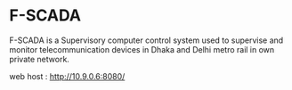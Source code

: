 # F-SCADA
F-SCADA is a Supervisory computer control system used to supervise and monitor telecommunication devices in Dhaka and Delhi metro rail in own private network.


web host : http://10.9.0.6:8080/
